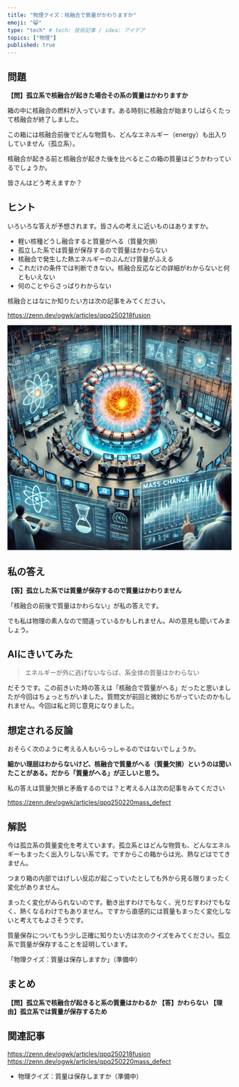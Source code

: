```yaml
---
title: "物理クイズ：核融合で質量がかわりますか"
emoji: "😸"
type: "tech" # tech: 技術記事 / idea: アイデア
topics: ["物理"]
published: true
---
```


## 問題 

**【問】孤立系で核融合が起きた場合その系の質量はかわりますか**

箱の中に核融合の燃料が入っています。ある時刻に核融合が始まりしばらくたって核融合が終了しました。

この箱には核融合前後でどんな物質も、どんなエネルギー（energy）も出入りしていません（孤立系）。

核融合が起きる前と核融合が起きた後を比べるとこの箱の質量はどうかわっているでしょうか。

皆さんはどう考えますか？

## ヒント 

いろいろな答えが予想されます。皆さんの考えに近いものはありますか。

- 軽い核種どうし融合すると質量がへる（質量欠損）
- 孤立した系では質量が保存するので質量はかわらない
- 核融合で発生した熱エネルギーのぶんだけ質量がふえる
- これだけの条件では判断できない。核融合反応などの詳細がわからないと何ともいえない
- 何のことやらさっぱりわからない

核融合とはなにか知りたい方は次の記事をみてください。

https://zenn.dev/ogwk/articles/qpq250218fusion

![](/images/qpe250213fusion.webp)

## 私の答え 

**【答】孤立した系では質量が保存するので質量はかわりません**

「核融合の前後で質量はかわらない」が私の答えです。

でも私は物理の素人なので間違っているかもしれません。AIの意見も聞いてみましょう。

## AIにきいてみた 

> エネルギーが外に逃げないならば、系全体の質量はかわらない

だそうです。この前きいた時の答えは「核融合で質量がへる」だったと思いましたが今回はちょっとちがいました。質問文が前回と微妙にちがっていたのかもしれません。今回は私と同じ意見になりました。

## 想定される反論 

おそらく次のように考える人もいらっしゃるのではないでしょうか。

**細かい理屈はわからないけど、核融合で質量がへる（質量欠損）というのは聞いたことがある。だから「質量がへる」が正しいと思う。**

私の答えは質量欠損と矛盾するのでは？と考える人は次の記事をみてください

https://zenn.dev/ogwk/articles/qpq250220mass_defect

## 解説 

今は孤立系の質量変化を考えています。孤立系とはどんな物質も、どんなエネルギーもまったく出入りしない系です。ですからこの箱からは光、熱などはでてきません。

つまり箱の内部ではげしい反応が起こっていたとしても外から見る限りまったく変化がありません。

まったく変化がみられないのです。動き出すわけでもなく、光りだすわけでもなく、熱くなるわけでもありません。ですから直感的には質量もまったく変化しないと考えてもよさそうです。

質量保存についてもう少し正確に知りたい方は次のクイズをみてください。孤立系で質量が保存することを証明しています。

「物理クイズ：質量は保存しますか」（準備中）

## まとめ

**【問】孤立系で核融合が起きると系の質量はかわるか**
**【答】かわらない**
**【理由】孤立系では質量が保存するため**

## 関連記事

https://zenn.dev/ogwk/articles/qpq250218fusion
https://zenn.dev/ogwk/articles/qpq250220mass_defect
- 物理クイズ：質量は保存しますか（準備中）

